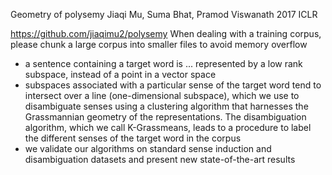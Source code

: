 Geometry of polysemy
Jiaqi Mu, Suma Bhat, Pramod Viswanath
2017 ICLR

https://github.com/jiaqimu2/polysemy
When dealing with a training corpus, please chunk a large corpus into smaller
files to avoid memory overflow

* a sentence containing a target word is ... represented by a low rank
  subspace, instead of a point in a vector space
* subspaces associated with a particular sense of the target word tend to
  intersect over a line (one-dimensional subspace), which we use to
  disambiguate senses using a clustering algorithm that harnesses the
  Grassmannian geometry of the representations. The disambiguation algorithm,
  which we call K-Grassmeans, leads to a procedure to label the different
  senses of the target word in the corpus
* we validate our algorithms on standard sense induction and disambiguation
  datasets and present new state-of-the-art results
